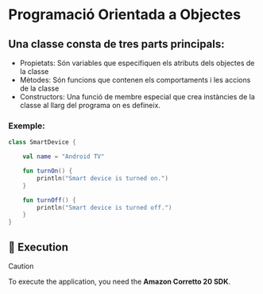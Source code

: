# Programació Orientada a Objectes

## Una classe consta de tres parts principals:

- Propietats: Són variables que especifiquen els atributs dels objectes de la classe
- Mètodes: Són funcions que contenen els comportaments i les accions de la classe
- Constructors: Una funció de membre especial que crea instàncies de la classe al llarg del programa on es defineix.

### Exemple:

```kotlin
class SmartDevice {

    val name = "Android TV"

    fun turnOn() {
        println("Smart device is turned on.")
    }

    fun turnOff() {
        println("Smart device is turned off.")
    }
}
```
## 🚀 Execution

> [!CAUTION]
> To execute the application, you need the **Amazon Corretto 20 SDK**.
